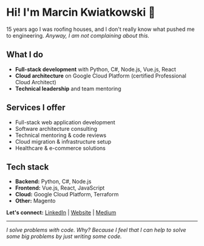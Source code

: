 # Hi! I'm Marcin Kwiatkowski 👋

15 years ago I was roofing houses, and I don't really know what pushed me to engineering. *Anyway, I am not complaining about this.*

## What I do
- **Full-stack development** with Python, C#, Node.js, Vue.js, React
- **Cloud architecture** on Google Cloud Platform (certified Professional Cloud Architect)
- **Technical leadership** and team mentoring

## Services I offer
- Full-stack web application development
- Software architecture consulting  
- Technical mentoring & code reviews
- Cloud migration & infrastructure setup
- Healthcare & e-commerce solutions

## Tech stack
- **Backend:** Python, C#, Node.js
- **Frontend:** Vue.js, React, JavaScript
- **Cloud:** Google Cloud Platform, Terraform
- **Other:** Magento

**Let's connect:** [LinkedIn](https://www.linkedin.com/in/frodigo/) | [Website](https://frodigo.com) | [Medium](https://medium.com/@frodigo)

---
*I solve problems with code. Why? Because I feel that I can help to solve some big problems by just writing some code.*

<!--
**Frodigo/Frodigo** is a ✨ _special_ ✨ repository because its `README.md` (this file) appears on your GitHub profile.

Here are some ideas to get you started:

- 🔭 I’m currently working on ...
- 🌱 I’m currently learning ...
- 👯 I’m looking to collaborate on ...
- 🤔 I’m looking for help with ...
- 💬 Ask me about ...
- 📫 How to reach me: ...
- 😄 Pronouns: ...
- ⚡ Fun fact: ...
-->
